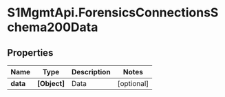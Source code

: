 # S1MgmtApi.ForensicsConnectionsSchema200Data

## Properties
Name | Type | Description | Notes
------------ | ------------- | ------------- | -------------
**data** | **[Object]** | Data | [optional] 


